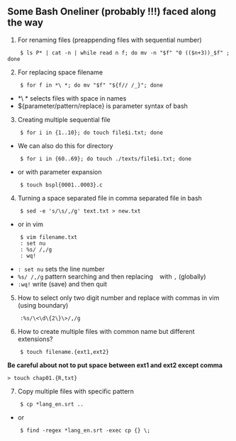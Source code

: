 ## Some Bash Oneliner (probably !!!) faced along the way

1. For renaming files (preappending files with sequential number)

~~~
    $ ls P* | cat -n | while read n f; do mv -n "$f" "0 (($n+3))_$f" ; done
~~~


2. For replacing space filename

~~~
    $ for f in *\ *; do mv "$f" "${f// /_}"; done
~~~

- *\ * selects files with space in names
- ${parameter/pattern/replace} is parameter syntax of bash



3. Creating multiple sequential file

~~~
    $ for i in {1..10}; do touch file$i.txt; done
~~~

- We can also do this for directory

~~~
    $ for i in {60..69}; do touch ./texts/file$i.txt; done
~~~

- or with parameter expansion

~~~
    $ touch bspl{0001..0003}.c
~~~


4. Turning a space separated file in comma separated file in bash

~~~
    $ sed -e 's/\s/,/g' text.txt > new.txt
~~~

- or in vim

~~~
    $ vim filename.txt
    : set nu 
    : %s/ /,/g
    : wq!
~~~

- `: set nu` sets the line number
- `%s/ /,/g` pattern searching and then replacing ` ` with `,` (globally)
- `:wq!` write (save) and then quit


5. How to select only two digit number and replace with commas in vim (using boundary)

~~~
    :%s/\<\d\{2\}\>/,/g
~~~

6. How to create multiple files with common name but different extensions?

~~~
    $ touch filename.{ext1,ext2}
~~~

**Be careful about not to put space between ext1 and ext2 except comma**

~~~
> touch chap01.{R,txt}
~~~


7. Copy multiple files with specific pattern

~~~
    $ cp *lang_en.srt ..
~~~

- or

~~~
    $ find -regex *lang_en.srt -exec cp {} \;
~~~